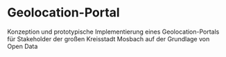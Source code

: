 # Geolocation-Portal
Konzeption und prototypische Implementierung eines Geolocation-Portals für Stakeholder der großen Kreisstadt Mosbach auf der Grundlage von Open Data
